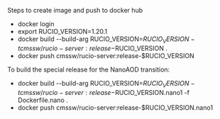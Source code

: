 Steps to create image and push to docker hub

* docker login
* export RUCIO_VERSION=1.20.1
* docker build --build-arg RUCIO_VERSION=$RUCIO_VERSION -t cmssw/rucio-server:release-$RUCIO_VERSION .
* docker push cmssw/rucio-server:release-$RUCIO_VERSION


To build the special release for the NanoAOD transition:

* docker build --build-arg RUCIO_VERSION=$RUCIO_VERSION -t cmssw/rucio-server:release-$RUCIO_VERSION.nano1  -f Dockerfile.nano .
* docker push cmssw/rucio-server:release-$RUCIO_VERSION.nano1
